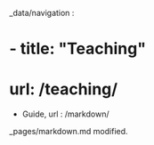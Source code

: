 _data/navigation : 
 # - title: "Teaching"
 #   url: /teaching/    
 + Guide, url : /markdown/

_pages/markdown.md modified.
